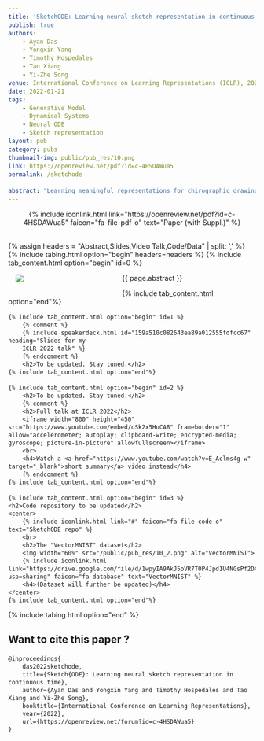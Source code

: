 ```yaml
---
title: 'SketchODE: Learning neural sketch representation in continuous time'
publish: true
authors:
    - Ayan Das
    - Yongxin Yang
    - Timothy Hospedales
    - Tao Xiang
    - Yi-Zhe Song
venue: International Conference on Learning Representations (ICLR), 2022
date: 2022-01-21
tags:
    - Generative Model
    - Dynamical Systems
    - Neural ODE
    - Sketch representation
layout: pub
category: pubs
thumbnail-img: public/pub_res/10.png
link: https://openreview.net/pdf?id=c-4HSDAWua5
permalink: /sketchode

abstract: "Learning meaningful representations for chirographic drawing data such as sketches, handwriting, and flowcharts is a gateway for understanding and emulating human creative expression. Despite being inherently continuous-time data, existing works have treated these as discrete-time sequences, disregarding their true nature. In this work, we model such data as continuous-time functions and learn compact representations by virtue of Neural Ordinary Differential Equations. To this end, we introduce the first continuous-time Seq2Seq model and demonstrate some remarkable properties that set it apart from traditional discrete-time analogues. We also provide solutions for some practical challenges for such models, including introducing a family of parameterized ODE dynamics & continuous-time data augmentation particularly suitable for the task. Our models are validated on several datasets including VectorMNIST, DiDi and Quick, Draw!."
---
```


<center>
    {% include iconlink.html link="https://openreview.net/pdf?id=c-4HSDAWua5" faicon="fa-file-pdf-o" text="Paper (with Suppl.)" %}
</center>
<br>

{% assign headers = "Abstract,Slides,Video Talk,Code/Data" | split: ',' %}
{% include tabing.html option="begin" headers=headers %}
    {% include tab_content.html option="begin" id=0 %}
        <img src="/{{ page.thumbnail-img }}" style="width: 40%; float: left; margin: 15px; ">
        <p style="text-align: justify;">{{ page.abstract }}</p>
    {% include tab_content.html option="end"%}

    {% include tab_content.html option="begin" id=1 %}
        {% comment %}
        {% include speakerdeck.html id="159a510c082643ea89a012555fdfcc67" heading="Slides for my 
        ICLR 2022 talk" %}
        {% endcomment %}
        <h2>To be updated. Stay tuned.</h2>
    {% include tab_content.html option="end"%}

    {% include tab_content.html option="begin" id=2 %}
        <h2>To be updated. Stay tuned.</h2>
        {% comment %}
        <h2>Full talk at ICLR 2022</h2>
        <iframe width="800" height="450" src="https://www.youtube.com/embed/oSk2x5HuCA8" frameborder="1" allow="accelerometer; autoplay; clipboard-write; encrypted-media; gyroscope; picture-in-picture" allowfullscreen></iframe>
        <br>
        <h4>Watch a <a href="https://www.youtube.com/watch?v=E_Aclms4g-w" target="_blank">short summary</a> video instead</h4>
        {% endcomment %}
    {% include tab_content.html option="end"%}

    {% include tab_content.html option="begin" id=3 %}
    <h2>Code repository to be updated</h2>
    <center>
        {% include iconlink.html link="#" faicon="fa-file-code-o" text="SketchODE repo" %}
        <br>
        <h2>The "VectorMNIST" dataset</h2>
        <img width="60%" src="/public/pub_res/10_2.png" alt="VectorMNIST">
        {% include iconlink.html link="https://drive.google.com/file/d/1wpyIA9AkJ5oVR7T0P4Jpd1U4NGsPf2DX/view?usp=sharing" faicon="fa-database" text="VectorMNIST" %}
        <h4>(Dataset will further be updated)</h4>
    </center>
    {% include tab_content.html option="end"%}
{% include tabing.html option="end" %}


## Want to cite this paper ?

```
@inproceedings{
    das2022sketchode,
    title={Sketch{ODE}: Learning neural sketch representation in continuous time},
    author={Ayan Das and Yongxin Yang and Timothy Hospedales and Tao Xiang and Yi-Zhe Song},
    booktitle={International Conference on Learning Representations},
    year={2022},
    url={https://openreview.net/forum?id=c-4HSDAWua5}
}
```